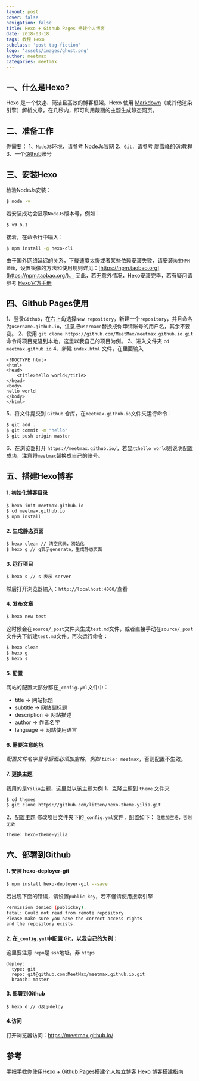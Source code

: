 ```yaml
---
layout: post
cover: false
navigation: false
title: Hexo + Github Pages 搭建个人博客
date: 2018-03-18
tags: 教程 Hexo
subclass: 'post tag-fiction'
logo: 'assets/images/ghost.png'
author: meetmax
categories: meetmax
---
```


## 一、什么是Hexo?
Hexo 是一个快速、简洁且高效的博客框架。Hexo 使用 [Markdown](https://zh.wikipedia.org/wiki/Markdown)（或其他渲染引擎）解析文章，在几秒内，即可利用靓丽的主题生成静态网页。

## 二、准备工作
你需要：
1、`NodeJS`环境，请参考 [NodeJs官网](https://nodejs.org/en/download/)
2、`Git`，请参考 [廖雪峰的Git教程](https://www.liaoxuefeng.com/wiki/0013739516305929606dd18361248578c67b8067c8c017b000)
3、一个[Github](https://github.com)账号


## 三、安装Hexo
检验NodeJs安装：
```bash
$ node -v
```
若安装成功会显示`NodeJs`版本号，例如：
```bash
$ v9.6.1
```
接着，在命令行中输入：
```bash
$ npm install -g hexo-cli
```
由于国外网络延迟的关系，下载速度太慢或者某些依赖安装失败，请安装`淘宝NPM镜像`，设置镜像的方法和使用规则详见：[https://npm.taobao.org](https://npm.taobao.org/)。
至此，若无意外情况，Hexo安装完毕，若有疑问请参考 [Hexo官方手册](https://hexo.io/zh-cn/docs/index.html)

## 四、Github Pages使用
1、登录`Github`，在右上角选择`New repository`，新建一个`repository`，并且命名为`username.github.io`，注意把`username`替换成你申请账号的用户名，其余不要变。
2、使用 `git clone https://github.com/MeetMax/meetmax.github.io.git` 命令将项目克隆到本地，这里以我自己的项目为例。
3、进入文件夹 `cd meetmax.github.io` 
4、新建 `index.html` 文件，在里面输入
```htmlbars
<!DOCTYPE html>
<html>
<head>
	<title>hello world</title>
</head>
<body>
hello world
</body>
</html>
```

5、将文件提交到 `Github` 仓库，在`meetmax.github.io`文件夹运行命令：

```bash
$ git add .
$ git commit -m "hello"
$ git push origin master
```

6、在浏览器打开 `https://meetmax.github.io/`，若显示`hello world`则说明配置成功，注意将`meetmax`替换成自己的账号。

## 五、搭建Hexo博客
#### 1. 初始化博客目录
```bash
$ hexo init meetmax.github.io
$ cd meetmax.github.io
$ npm install
```
#### 2. 生成静态页面
```bash
$ hexo clean // 清空代码，初始化
$ hexo g // g表示generate，生成静态页面
```
#### 3.  运行项目
```bash
$ hexo s // s 表示 server
```
然后打开浏览器输入：`http://localhost:4000/`查看
#### 4. 发布文章
```bash
$ hexo new test
```
这时候会在`source/_post`文件夹生成`test.md`文件，或者直接手动在`source/_post`文件夹下新建`test.md`文件。再次运行命令：
```bash
$ hexo clean
$ hexo g 
$ hexo s
```
#### 5.  配置

网站的配置大部分都在`_config.yml`文件中：
- title -> 网站标题
- subtitle -> 网站副标题
- description -> 网站描述
- author -> 作者名字
- language -> 网站使用语言

#### 6. 需要注意的坑
_配置文件名字冒号后面必须加空格，例如 `title: meetmax`_，否则配置不生效。

#### 7. 更换主题
我用的是`Yilia`主题，这里就以该主题为例
1、克隆主题到 `theme` 文件夹
```bash
$ cd themes
$ git clone https://github.com/litten/hexo-theme-yilia.git
```
2、配置主题
修改项目文件夹下的`_config.yml`文件，配置如下：  `注意加空格，否则无效`
```
theme: hexo-theme-yilia
```
## 六、部署到Github
#### 1. 安装 hexo-deployer-git
```bash
$ npm install hexo-deployer-git --save
```
若出现下面的错误，请设置`public key`，若不懂请使用搜索引擎
```bash
Permission denied (publickey).
fatal: Could not read from remote repository.
Please make sure you have the correct access rights
and the repository exists.
```
#### 2. 在`_config.yml`中配置 Git，以我自己的为例：
这里要注意 `repo`是 `ssh`地址，非 `https`
```
deploy:
  type: git
  repo: git@github.com:MeetMax/meetmax.github.io.git
  branch: master
```
#### 3. 部署到Github
```bash
$ hexo d // d表示deloy
```
#### 4.访问
打开浏览器访问：https://meetmax.github.io/

## 参考
[手把手教你使用Hexo + Github Pages搭建个人独立博客](https://linghucong.js.org/2016/04/15/2016-04-15-hexo-github-pages-blog/)
[Hexo 博客搭建指南](https://github.com/limedroid/HexoLearning)





